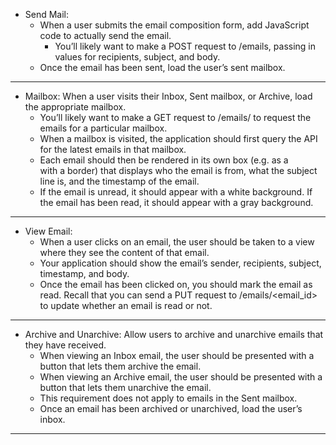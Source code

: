 - Send Mail: 
    - When a user submits the email composition form, add JavaScript code to actually send the email.
        - You’ll likely want to make a POST request to /emails, passing in values for recipients, subject, and body.
    - Once the email has been sent, load the user’s sent mailbox.

---
- Mailbox: When a user visits their Inbox, Sent mailbox, or Archive, load the appropriate mailbox.
    - You’ll likely want to make a GET request to /emails/<mailbox> to request the emails for a particular mailbox.
    - When a mailbox is visited, the application should first query the API for the latest emails in that mailbox.
    - Each email should then be rendered in its own box (e.g. as a <div> with a border) that displays who the email is from, what the subject line is, and the timestamp of the email.
    - If the email is unread, it should appear with a white background. If the email has been read, it should appear with a gray background.
---

- View Email: 
  - When a user clicks on an email, the user should be taken to a view where they see the content of that email.
  - Your application should show the email’s sender, recipients, subject, timestamp, and body.
  - Once the email has been clicked on, you should mark the email as read. Recall that you can send a PUT request to /emails/<email_id> to update whether an email is read or not.
---

- Archive and Unarchive: Allow users to archive and unarchive emails that they have received.
  - When viewing an Inbox email, the user should be presented with a button that lets them archive the email. 
  - When viewing an Archive email, the user should be presented with a button that lets them unarchive the email. 
  - This requirement does not apply to emails in the Sent mailbox.
  - Once an email has been archived or unarchived, load the user’s inbox.
  
---
